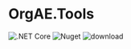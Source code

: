 # OrgAE.Tools
![.NET Core](https://github.com/OrgAE/OrgAE.Tools/workflows/.NET%20Core/badge.svg)
![Nuget](https://img.shields.io/nuget/v/OrgAE.Tools)
![download](https://img.shields.io/nuget/dt/OrgAE.Tools)
